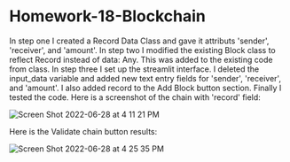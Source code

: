 # Homework-18-Blockchain

 In step one I created a Record Data Class and gave it attributs 'sender', 'receiver', and 'amount'. In step two I modified the existing Block class to reflect Record instead of data: Any. This was added to the existing code from class. In step three I set up the streamlit interface. I deleted the input_data variable and added new text entry fields for 'sender', 'receiver', and 'amount'. I also added record to the Add Block button section. Finally I tested the code. Here is a screenshot of the chain with 'record' field:
 
![Screen Shot 2022-06-28 at 4 11 21 PM](https://user-images.githubusercontent.com/12401828/176298103-7cff1e7c-67c8-4cd2-8d72-b3c696594108.png)
 
 Here is the Validate chain button results:
 
 ![Screen Shot 2022-06-28 at 4 25 35 PM](https://user-images.githubusercontent.com/12401828/176299497-321e265d-5759-407d-a5c2-e4f3d809e54e.png)
